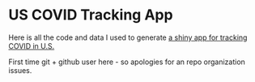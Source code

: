 # US COVID Tracking App
Here is all the code and data I used to generate [ a shiny app for tracking COVID in U.S. ](https://rdwinkelman.shinyapps.io/US_COVID_Explorer/)

First time git + github user here - so apologies for an repo organization issues. 
